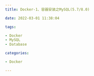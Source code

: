 ```yaml
---
title: Docker-1、容器安装之MySQL(5.7/8.0)

date: 2022-03-01 11:38:04

tags:

- Docker
- MySQL
- Database

categories:

- Docker

---
```

